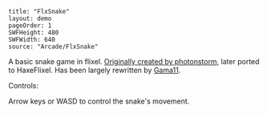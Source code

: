 ```
title: "FlxSnake"
layout: demo
pageOrder: 1
SWFHeight: 480
SWFWidth: 640
source: "Arcade/FlxSnake"
```

A basic snake game in flixel. [Originally created by photonstorm](https://github.com/photonstorm/FlxSnake), later ported to HaxeFlixel. Has been largely rewritten by [Gama11](https://github.com/Gama11).

Controls:

Arrow keys or WASD to control the snake's movement.